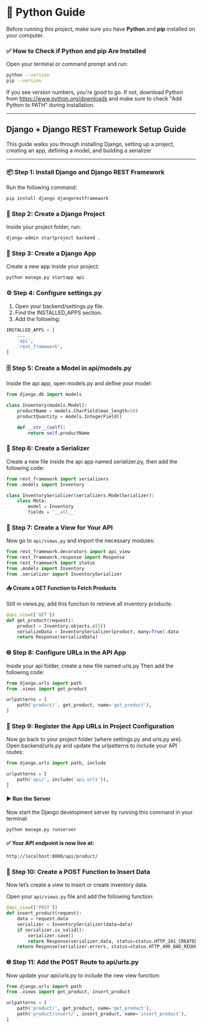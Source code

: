 # 🐍 Python Guide

Before running this project, make sure you have **Python** and **pip** installed on your computer.


### ✅ How to Check if Python and pip Are Installed

Open your terminal or command prompt and run:

```bash
python --version
pip --version
```

If you see version numbers, you're good to go.
If not, download Python from https://www.python.org/downloads and make sure to check "Add Python to PATH" during installation.

---
## Django + Django REST Framework Setup Guide

This guide walks you through installing Django, setting up a project, creating an app, defining a model, and building a serializer

---

### 📦 Step 1: Install Django and Django REST Framework

Run the following command:

```bash
pip install django djangorestframework
```

### 🚀 Step 2: Create a Django Project

Inside your project folder, run:

```bash
django-admin startproject backend .
```
### 🧩 Step 3: Create a Django App

Create a new app inside your project:

```bash
python manage.py startapp api
```

### ⚙️ Step 4: Configure settings.py

1. Open your backend/settings.py file.
2. Find the INSTALLED_APPS section.
3. Add the following:

```python
INSTALLED_APPS = [
    ...
    'api',
    'rest_framework',
]
```

### 🗄️ Step 5: Create a Model in api/models.py

Inside the api app, open models.py and define your model:

```python
from django.db import models

class Inventory(models.Model):
    productName = models.CharField(max_length=50)
    productQuantity = models.IntegerField()

    def __str__(self):
        return self.productName
```


### 🧰 Step 6: Create a Serializer

Create a new file inside the api app named serializer.py, then add the following code:

```python
from rest_framework import serializers
from .models import Inventory

class InventorySerializer(serializers.ModelSerializer):
    class Meta:
        model = Inventory
        fields = '__all__'
```

### 🧾 Step 7: Create a View for Your API

Now go to `api/views.py` and import the necessary modules:

```python
from rest_framework.decorators import api_view
from rest_framework.response import Response
from rest_framework import status
from .models import Inventory
from .serializer import InventorySerializer
```

#### 📥 Create a GET Function to Fetch Products

Still in views.py, add this function to retrieve all inventory products:

```python
@api_view(['GET'])
def get_product(request):
    product = Inventory.objects.all()
    serializeData = InventorySerializer(product, many=True).data
    return Response(serializeData)
```

### 🌐 Step 8: Configure URLs in the API App

Inside your api folder, create a new file named urls.py
Then add the following code:

```python
from django.urls import path
from .views import get_product

urlpatterns = [
    path('product/', get_product, name='get_product'),
]
```

### 🧩 Step 9: Register the App URLs in Project Configuration

Now go back to your project folder (where settings.py and urls.py are).
Open backend/urls.py and update the urlpatterns to include your API routes:

```python
from django.urls import path, include

urlpatterns = [
    path('api/', include('api.urls')),
]
```

#### ▶️ Run the Server

Now start the Django development server by running this command in your terminal:

```bash
python manage.py runserver
```

#### ✅ Your API endpoint is now live at:

```bash
http://localhost:8000/api/product/
```

### 📝 Step 10: Create a POST Function to Insert Data

Now let’s create a view to insert or create inventory data.

Open your `api/views.py` file and add the following function:

```python
@api_view(['POST'])
def insert_product(request):
    data = request.data
    serializer = InventorySerializer(data=data)
    if serializer.is_valid():
        serializer.save()
        return Response(serializer.data, status=status.HTTP_201_CREATED)
    return Response(serializer.errors, status=status.HTTP_400_BAD_REQUEST)
```

### 🌐 Step 11: Add the POST Route to api/urls.py

Now update your api/urls.py to include the new view function:

```python
from django.urls import path
from .views import get_product, insert_product

urlpatterns = [
    path('product/', get_product, name='get_product'),
    path('product/insert/', insert_product, name='insert_product'),
]
```













